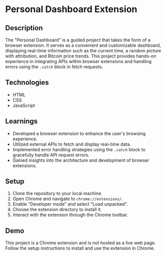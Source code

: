 # Personal Dashboard Extension

## Description
The "Personal Dashboard" is a guided project that takes the form of a browser extension. It serves as a convenient and customizable dashboard, displaying real-time information such as the current time, a random picture with attribution, and Bitcoin price trends. This project provides hands-on experience in integrating APIs within browser extensions and handling errors using the `.catch` block in fetch requests.

## Technologies
- HTML
- CSS
- JavaScript

## Learnings
- Developed a browser extension to enhance the user's browsing experience.
- Utilized external APIs to fetch and display real-time data.
- Implemented error handling strategies using the `.catch` block to gracefully handle API request errors.
- Gained insights into the architecture and development of browser extensions.

## Setup
1. Clone the repository to your local machine.
2. Open Chrome and navigate to `chrome://extensions/`.
3. Enable "Developer mode" and select "Load unpacked".
4. Choose the extension directory to install it.
5. Interact with the extension through the Chrome toolbar.

## Demo
This project is a Chrome extension and is not hosted as a live web page. Follow the setup instructions to install and use the extension in Chrome.
